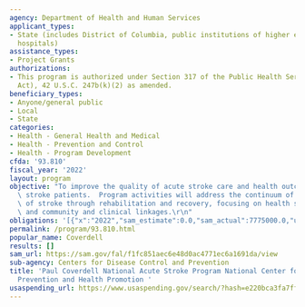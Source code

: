 ```yaml
---
agency: Department of Health and Human Services
applicant_types:
- State (includes District of Columbia, public institutions of higher education and
  hospitals)
assistance_types:
- Project Grants
authorizations:
- This program is authorized under Section 317 of the Public Health Services Act (PHS
  Act), 42 U.S.C. 247b(k)(2) as amended.
beneficiary_types:
- Anyone/general public
- Local
- State
categories:
- Health - General Health and Medical
- Health - Prevention and Control
- Health - Program Development
cfda: '93.810'
fiscal_year: '2022'
layout: program
objective: "To improve the quality of acute stroke care and health outcomes for acute\
  \ stroke patients.  Program activities will address the continuum of care from onset\
  \ of stroke through rehabilitation and recovery, focusing on health systems change\
  \ and community and clinical linkages.\r\n"
obligations: '[{"x":"2022","sam_estimate":0.0,"sam_actual":7775000.0,"usa_spending_actual":5632849.95},{"x":"2023","sam_estimate":7775000.0,"sam_actual":0.0,"usa_spending_actual":7775000.0},{"x":"2024","sam_estimate":7775000.0,"sam_actual":0.0,"usa_spending_actual":0.0}]'
permalink: /program/93.810.html
popular_name: Coverdell
results: []
sam_url: https://sam.gov/fal/f1fc851aec6e48d0ac4771ec6a1691da/view
sub-agency: Centers for Disease Control and Prevention
title: 'Paul Coverdell National Acute Stroke Program National Center for Chronic Disease
  Prevention and Health Promotion '
usaspending_url: https://www.usaspending.gov/search/?hash=e220bca3fa7ff6c2a6d496189a3e884a
---
```

